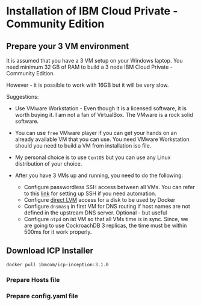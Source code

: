 # Installation of IBM Cloud Private - Community Edition

## Prepare your 3 VM environment

It is assumed that you have a 3 VM setup on your Windows laptop. You need minimum 32 GB of RAM to build a 3 node IBM Cloud Private - Community Edition.

However - it is possible to work with 16GB but it will be very slow.

Suggestions:

* Use VMware Workstation - Even though it is a licensed software, it is worth buying it. I am not a fan of VirtualBox. The VMware is a rock solid software.

* You can use `free` VMware player if you can get your hands on an already available VM that you can use. You need VMware Workstation should you need to build a VM from installation iso file.

* My personal choice is to use `CentOS` but you can use any Linux distribution of your choice.

* After you have 3 VMs up and running, you need to do the following:

  * Configure passwordless SSH access between all VMs. You can refer to this [link](https://github.com/vikramkhatri/sshsetup) for setting up SSH if you need automation.
  * Configure [direct LVM](Scripts/directLVM) access for a disk to be used by Docker
  * Configure `dnsmasq` in first VM for DNS routing if host names are not defined in the upstream DNS server. Optional - but useful
  * Configure `ntpd` on ist VM so that all VMs time is in sync. Since, we are going to use CockroachDB 3 replicas, the time must be within 500ms for it work properly.    

## Download ICP Installer

```
docker pull ibmcom/icp-inception:3.1.0
```

### Prepare Hosts file

### Prepare config.yaml file
